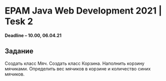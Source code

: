 # EPAM Java Web Development 2021 | Tesk 2

<strong>Deadline – 10.00, 06.04.21</strong>
<h2>Задание</h2>
<p>Создать класс Мяч. Создать класс Корзина. Наполнить корзину
мячиками. Определить вес мячиков в корзине и количество синих
мячиков.</p>
